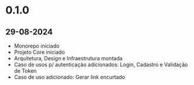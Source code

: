 # 0.1.0
## 29-08-2024
- Monorepo iniciado
- Projeto Core iniciado
- Arquitetura, Design e Infraestrutura montada
- Caso de usos p/ autenticação adicionados: Login, Cadastro e Validação de Token
- Caso de uso adicionado: Gerar link encurtado
